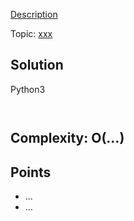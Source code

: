 [Description](https://leetcode.com/problems/.../description/)

Topic: [xxx](../topics/....md)
## Solution 
Python3
```python3


```
## Complexity: O(...)
## Points
* ...
* ...
